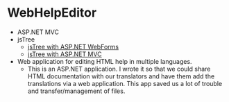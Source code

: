 # WebHelpEditor
+ ASP.NET MVC
+ jsTree
  + [jsTree with ASP.NET WebForms](https://simpledotnetsolutions.wordpress.com/2012/11/25/jstree-few-examples-with-asp-netc/)
  + [jsTree with ASP.NET MVC](http://geeklit.blogspot.com/2013/12/using-jstree-with-aspnet-mvc.html)
+ Web application for editing HTML help in multiple languages.
  + This is an ASP.NET application. I wrote it so that we could share HTML documentation with our translators and have them add the translations via a web application. This app saved us a lot of trouble and transfer/management of files.
